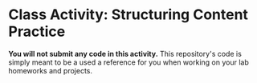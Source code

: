 # Class Activity: Structuring Content Practice

**You will not submit any code in this activity.** This repository's code is simply meant to be a used a reference for you when working on your lab homeworks and projects.

